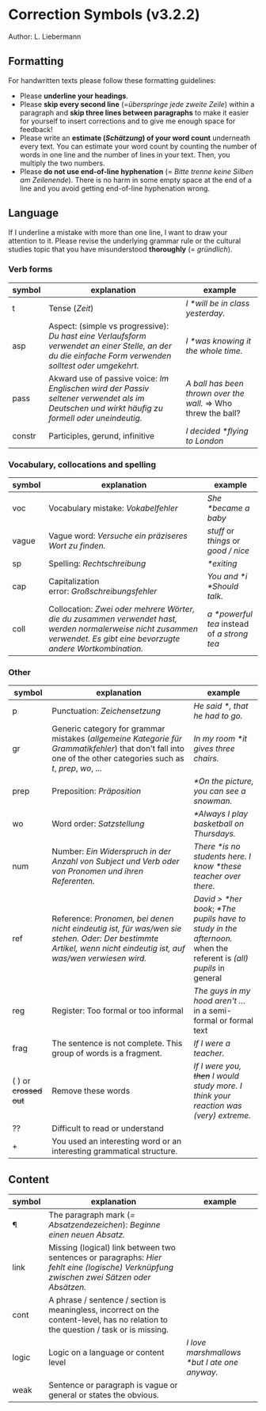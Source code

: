 # Correction Symbols (v3.2.2)

Author: L. Liebermann

## Formatting

For handwritten texts please follow these formatting guidelines:

- Please **underline your headings**.
- Please **skip every second line** (=_überspringe jede zweite Zeile_) within a paragraph and **skip three lines between paragraphs** to make it easier for yourself to insert corrections and to give me enough space for feedback!
- Please write an **estimate (_Schätzung_) of your word count** underneath every text. You can estimate your word count by counting the number of words in one line and the number of lines in your text. Then, you multiply the two numbers.
- Please **do not use end-of-line hyphenation** (= _Bitte trenne keine Silben am Zeilenende_). There is no harm in some empty space at the end of a line and you avoid getting end-of-line hyphenation wrong.

## Language

If I underline a mistake with more than one line, I want to draw your attention to it. Please revise the underlying grammar rule or the cultural studies topic that you have misunderstood **thoroughly** (= _gründlich_).

### Verb forms

| symbol | explanation                                                                                                                                            | example                                                        |
|--------|--------------------------------------------------------------------------------------------------------------------------------------------------------|----------------------------------------------------------------|
| t      | Tense (_Zeit_)                                                                                                                                         | _I \*will be in class yesterday._                              |
| asp    | Aspect: (simple vs progressive): _Du hast eine Verlaufsform verwendet an einer Stelle, an der du die einfache Form verwenden solltest oder umgekehrt._ | _I \*was knowing it the whole time._                           |
| pass   | Akward use of passive voice: _Im Englischen wird der Passiv seltener verwendet als im Deutschen und wirkt häufig zu formell oder uneindeutig._         | _A ball has been thrown over the wall._ => Who threw the ball? |
| constr | Participles, gerund, infinitive                                                                                                                        | _I decided \*flying to London_                                 |

### Vocabulary, collocations and spelling

| symbol | explanation                                                                                                                                                             | example                                      |
|--------|-------------------------------------------------------------------------------------------------------------------------------------------------------------------------|----------------------------------------------|
| voc    | Vocabulary mistake: _Vokabelfehler_                                                                                                                                     | _She \*became a baby_                        |
| vague  | Vague word: _Versuche ein präziseres Wort zu finden._                                                                                                                   | _stuff_ or _things_ or _good / nice_         |
| sp     | Spelling: _Rechtschreibung_                                                                                                                                             | _\*exiting_                                  |
| cap    | Capitalization error: _Großschreibungsfehler_                                                                                                                           | _You and \*i \*Should talk._                 |
| coll   | Collocation: _Zwei oder mehrere Wörter, die du zusammen verwendet hast, werden normalerweise nicht zusammen verwendet. Es gibt eine bevorzugte andere Wortkombination._ | _a \*powerful tea_ instead of _a strong tea_ |

### Other

| symbol                 | explanation                                                                                                                                                        | example                                                                                                             |
|------------------------|--------------------------------------------------------------------------------------------------------------------------------------------------------------------|---------------------------------------------------------------------------------------------------------------------|
| p                      | Punctuation: _Zeichensetzung_                                                                                                                                      | _He said \*, that he had to go._                                                                                    |
| gr                     | Generic category for grammar mistakes (_allgemeine Kategorie für Grammatikfehler_) that don’t fall into one of the other categories such as _t_, _prep_, _wo_, ... | _In my room \*it gives three chairs._                                                                               |
| prep                   | Preposition: _Präposition_                                                                                                                                         | _\*On the picture, you can see a snowman._                                                                          |
| wo                     | Word order: _Satzstellung_                                                                                                                                         | _\*Always I play basketball on Thursdays._                                                                          |
| num                    | Number: _Ein Widerspruch in der Anzahl von Subject und Verb oder von Pronomen und ihren Referenten._                                                               | _There \*is no students here. I know \*these teacher over there._                                                   |
| ref                    | Reference: _Pronomen, bei denen nicht eindeutig ist, für was/wen sie stehen. Oder: Der bestimmte Artikel, wenn nicht eindeutig ist, auf was/wen verwiesen wird._   | _David > \*her book_; _\*The pupils have to study in the afternoon._ when the referent is _(all) pupils_ in general |
| reg                    | Register: Too formal or too informal                                                                                                                               | _The guys in my hood aren't …_ in a semi-formal or formal text                                                      |
| frag                   | The sentence is not complete. This group of words is a fragment.                                                                                                   | _If I were a teacher._                                                                                              |
| ( ) or ~~crossed out~~ | Remove these words                                                                                                                                                 | _If I were you, ~~then~~ I would study more. I think your reaction was (very) extreme._                             |
| ??                     | Difficult to read or understand                                                                                                                                    |                                                                                                                     |
| +                      | You used an interesting word or an interesting grammatical structure.                                                                                              |                                                                                                                     |

## Content

| symbol | explanation                                                                                                                              | example                                       |
|--------|------------------------------------------------------------------------------------------------------------------------------------------|-----------------------------------------------|
| ¶      | The paragraph mark (_= Absatzendezeichen_): _Beginne einen neuen Absatz._                                                                |                                               |
| link   | Missing (logical) link between two sentences or paragraphs: _Hier fehlt eine (logische) Verknüpfung zwischen zwei Sätzen oder Absätzen._ |                                               |
| cont   | A phrase / sentence / section is meaningless, incorrect on the content-level, has no relation to the question / task or is missing.      |                                               |
| logic  | Logic on a language or content level                                                                                                     | _I love marshmallows \*but I ate one anyway._ |
| weak   | Sentence or paragraph is vague or general or states the obvious.                                                                         |                                               |
